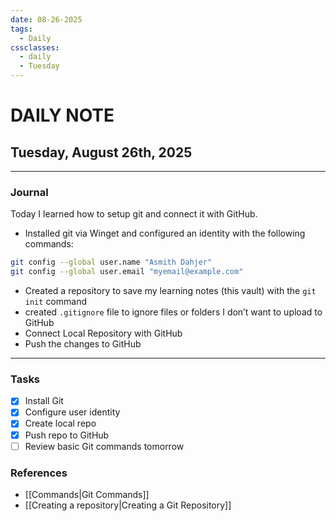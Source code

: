 ```yaml
---
date: 08-26-2025
tags:
  - Daily
cssclasses:
  - daily
  - Tuesday
---
```


# DAILY NOTE
## Tuesday, August 26th, 2025
***
### Journal

Today I learned how to setup git and connect it with GitHub.
- Installed git via Winget and configured an identity with the following commands:
```bash
git config --global user.name "Asmith Dahjer"
git config --global user.email "myemail@example.com"
```
- Created a repository to save my learning notes (this vault) with the `git init` command
- created `.gitignore` file to ignore files or folders I don’t want to upload to GitHub
- Connect Local Repository with GitHub
- Push the changes to GitHub
***
### Tasks
- [x] Install Git
- [x] Configure user identity
- [x] Create local repo
- [x] Push repo to GitHub
- [ ] Review basic Git commands tomorrow

### References
- [[Commands|Git Commands]]
- [[Creating a repository|Creating a Git Repository]]

